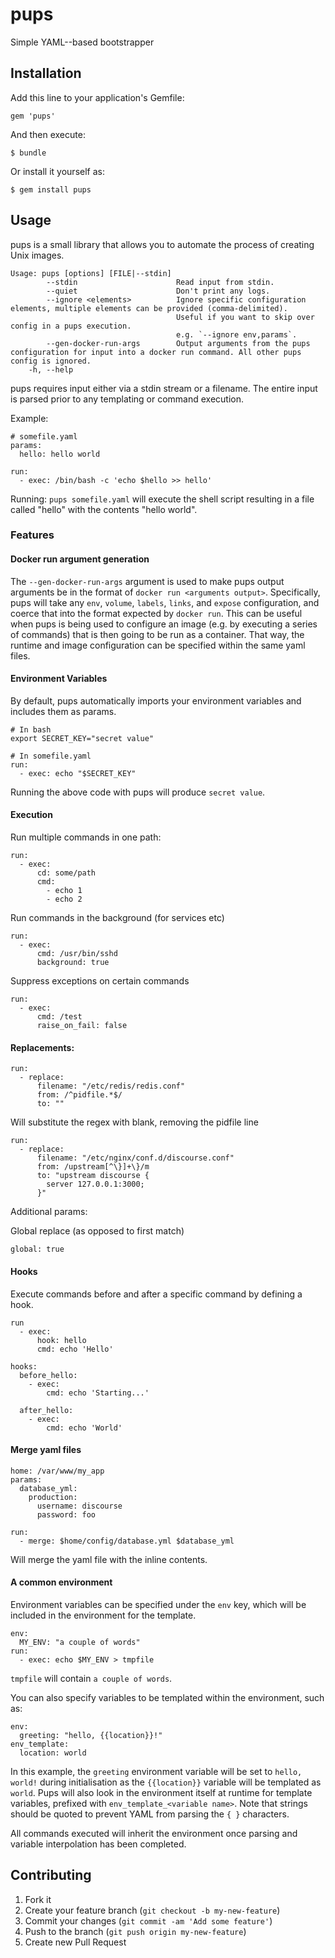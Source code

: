 # pups

Simple YAML--based bootstrapper

## Installation

Add this line to your application's Gemfile:

    gem 'pups'

And then execute:

    $ bundle

Or install it yourself as:

    $ gem install pups

## Usage

pups is a small library that allows you to automate the process of creating Unix images.

```
Usage: pups [options] [FILE|--stdin]
        --stdin                      Read input from stdin.
        --quiet                      Don't print any logs.
        --ignore <elements>          Ignore specific configuration elements, multiple elements can be provided (comma-delimited).
                                     Useful if you want to skip over config in a pups execution.
                                     e.g. `--ignore env,params`.
        --gen-docker-run-args        Output arguments from the pups configuration for input into a docker run command. All other pups config is ignored.
    -h, --help
```

pups requires input either via a stdin stream or a filename. The entire input is parsed prior to any templating or command execution.

Example:

```
# somefile.yaml
params:
  hello: hello world

run:
  - exec: /bin/bash -c 'echo $hello >> hello'
```

Running: `pups somefile.yaml` will execute the shell script resulting in a file called "hello" with the contents "hello world".

### Features

#### Docker run argument generation

The `--gen-docker-run-args` argument is used to make pups output arguments be in the format of `docker run <arguments output>`. Specifically, pups
will take any `env`, `volume`, `labels`, `links`, and `expose` configuration, and coerce that into the format expected by `docker run`. This can be useful
when pups is being used to configure an image (e.g. by executing a series of commands) that is then going to be run as a container. That way, the runtime and image
configuration can be specified within the same yaml files.


#### Environment Variables

By default, pups automatically imports your environment variables and includes them as params.

```
# In bash
export SECRET_KEY="secret value"

# In somefile.yaml
run:
  - exec: echo "$SECRET_KEY"
```

Running the above code with pups will produce `secret value`.

#### Execution

Run multiple commands in one path:

```
run:
  - exec:
      cd: some/path
      cmd:
        - echo 1
        - echo 2
```

Run commands in the background (for services etc)

```
run:
  - exec:
      cmd: /usr/bin/sshd
      background: true
```

Suppress exceptions on certain commands

```
run:
  - exec:
      cmd: /test
      raise_on_fail: false
```

#### Replacements:

```
run:
  - replace:
      filename: "/etc/redis/redis.conf"
      from: /^pidfile.*$/
      to: ""
```

Will substitute the regex with blank, removing the pidfile line

```
run:
  - replace:
      filename: "/etc/nginx/conf.d/discourse.conf"
      from: /upstream[^\}]+\}/m
      to: "upstream discourse {
        server 127.0.0.1:3000;
      }"
```

Additional params:

Global replace (as opposed to first match)
```
global: true
```

#### Hooks

Execute commands before and after a specific command by defining a hook.

```
run
  - exec:
      hook: hello
      cmd: echo 'Hello'

hooks:
  before_hello:
    - exec:
        cmd: echo 'Starting...'

  after_hello:
    - exec:
        cmd: echo 'World'
```

#### Merge yaml files

```
home: /var/www/my_app
params:
  database_yml:
    production:
      username: discourse
      password: foo

run:
  - merge: $home/config/database.yml $database_yml

```

Will merge the yaml file with the inline contents.

#### A common environment

Environment variables can be specified under the `env` key, which will be included in the environment for the template.

```
env:
  MY_ENV: "a couple of words"
run:
  - exec: echo $MY_ENV > tmpfile
```

`tmpfile` will contain `a couple of words`.

You can also specify variables to be templated within the environment, such as:

```
env:
  greeting: "hello, {{location}}!"
env_template:
  location: world
```

In this example, the `greeting` environment variable will be set to `hello, world!` during initialisation as the `{{location}}` variable will be templated as `world`.
Pups will also look in the environment itself at runtime for template variables, prefixed with `env_template_<variable name>`.
Note that strings should be quoted to prevent YAML from parsing the `{ }` characters.

All commands executed will inherit the environment once parsing and variable interpolation has been completed.

## Contributing

1. Fork it
2. Create your feature branch (`git checkout -b my-new-feature`)
3. Commit your changes (`git commit -am 'Add some feature'`)
4. Push to the branch (`git push origin my-new-feature`)
5. Create new Pull Request
